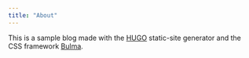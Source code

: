 ```yaml
---
title: "About"
---
```


This is a sample blog made with the [HUGO](https://gohugo.io/) static-site generator and the CSS framework [Bulma](https://bulma.io/).

